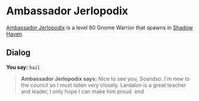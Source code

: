 # Ambassador Jerlopodix



[Ambassador Jerlopodix](/npc/150063) is a level 60 Gnome Warrior that spawns in [Shadow Haven](/zone/150).



## Dialog

**You say:** `hail`



>**Ambassador Jerlopodix says:** Nice to see you, Soandso.  I'm new to the council so I must listen very closely. Lardalon is a great teacher and leader, I only hope I can make him proud.
end
